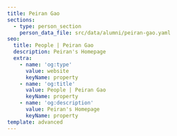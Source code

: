 ```yaml
---
title: Peiran Gao
sections:
  - type: person_section
    person_data_file: src/data/alumni/peiran-gao.yaml
seo:
  title: People | Peiran Gao
  description: Peiran's Homepage
  extra:
    - name: 'og:type'
      value: website
      keyName: property
    - name: 'og:title'
      value: People | Peiran Gao
      keyName: property
    - name: 'og:description'
      value: Peiran's Homepage
      keyName: property
template: advanced
---
```

